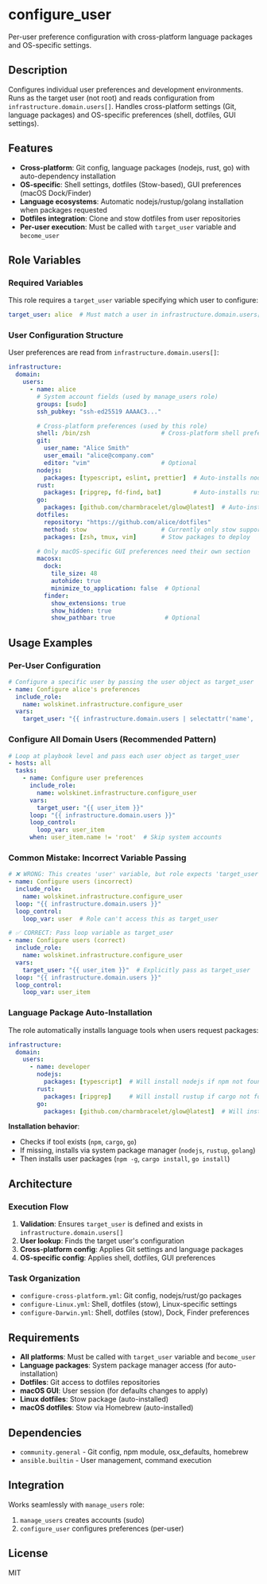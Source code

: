 # configure_user

Per-user preference configuration with cross-platform language packages and OS-specific settings.

## Description

Configures individual user preferences and development environments. Runs as the target user (not root) and reads configuration from `infrastructure.domain.users[]`. Handles cross-platform settings (Git, language packages) and OS-specific preferences (shell, dotfiles, GUI settings).

## Features

- **Cross-platform**: Git config, language packages (nodejs, rust, go) with auto-dependency installation
- **OS-specific**: Shell settings, dotfiles (Stow-based), GUI preferences (macOS Dock/Finder)
- **Language ecosystems**: Automatic nodejs/rustup/golang installation when packages requested
- **Dotfiles integration**: Clone and stow dotfiles from user repositories
- **Per-user execution**: Must be called with `target_user` variable and `become_user`

## Role Variables

### Required Variables

This role requires a `target_user` variable specifying which user to configure:

```yaml
target_user: alice  # Must match a user in infrastructure.domain.users[]
```

### User Configuration Structure

User preferences are read from `infrastructure.domain.users[]`:

```yaml
infrastructure:
  domain:
    users:
      - name: alice
        # System account fields (used by manage_users role)
        groups: [sudo]
        ssh_pubkey: "ssh-ed25519 AAAAC3..."

        # Cross-platform preferences (used by this role)
        shell: /bin/zsh                    # Cross-platform shell preference
        git:
          user_name: "Alice Smith"
          user_email: "alice@company.com"
          editor: "vim"                    # Optional
        nodejs:
          packages: [typescript, eslint, prettier]  # Auto-installs nodejs if missing
        rust:
          packages: [ripgrep, fd-find, bat]         # Auto-installs rustup if missing
        go:
          packages: [github.com/charmbracelet/glow@latest]  # Auto-installs golang if missing
        dotfiles:
          repository: "https://github.com/alice/dotfiles"
          method: stow                     # Currently only stow supported
          packages: [zsh, tmux, vim]       # Stow packages to deploy

        # Only macOS-specific GUI preferences need their own section
        macosx:
          dock:
            tile_size: 48
            autohide: true
            minimize_to_application: false  # Optional
          finder:
            show_extensions: true
            show_hidden: true
            show_pathbar: true              # Optional
```

## Usage Examples

### Per-User Configuration

```yaml
# Configure a specific user by passing the user object as target_user
- name: Configure alice's preferences
  include_role:
    name: wolskinet.infrastructure.configure_user
  vars:
    target_user: "{{ infrastructure.domain.users | selectattr('name', 'equalto', 'alice') | first }}"
```

### Configure All Domain Users (Recommended Pattern)

```yaml
# Loop at playbook level and pass each user object as target_user
- hosts: all
  tasks:
    - name: Configure user preferences
      include_role:
        name: wolskinet.infrastructure.configure_user
      vars:
        target_user: "{{ user_item }}"
      loop: "{{ infrastructure.domain.users }}"
      loop_control:
        loop_var: user_item
      when: user_item.name != 'root'  # Skip system accounts
```

### Common Mistake: Incorrect Variable Passing

```yaml
# ❌ WRONG: This creates 'user' variable, but role expects 'target_user'
- name: Configure users (incorrect)
  include_role:
    name: wolskinet.infrastructure.configure_user
  loop: "{{ infrastructure.domain.users }}"
  loop_control:
    loop_var: user  # Role can't access this as target_user

# ✅ CORRECT: Pass loop variable as target_user
- name: Configure users (correct)
  include_role:
    name: wolskinet.infrastructure.configure_user
  vars:
    target_user: "{{ user_item }}"  # Explicitly pass as target_user
  loop: "{{ infrastructure.domain.users }}"
  loop_control:
    loop_var: user_item
```

### Language Package Auto-Installation

The role automatically installs language tools when users request packages:

```yaml
infrastructure:
  domain:
    users:
      - name: developer
        nodejs:
          packages: [typescript]  # Will install nodejs if npm not found
        rust:
          packages: [ripgrep]     # Will install rustup if cargo not found
        go:
          packages: [github.com/charmbracelet/glow@latest]  # Will install golang if go not found
```

**Installation behavior**:
- Checks if tool exists (`npm`, `cargo`, `go`)
- If missing, installs via system package manager (`nodejs`, `rustup`, `golang`)
- Then installs user packages (`npm -g`, `cargo install`, `go install`)

## Architecture

### Execution Flow

1. **Validation**: Ensures `target_user` is defined and exists in `infrastructure.domain.users[]`
2. **User lookup**: Finds the target user's configuration
3. **Cross-platform config**: Applies Git settings and language packages
4. **OS-specific config**: Applies shell, dotfiles, GUI preferences

### Task Organization

- `configure-cross-platform.yml`: Git config, nodejs/rust/go packages
- `configure-Linux.yml`: Shell, dotfiles (stow), Linux-specific settings
- `configure-Darwin.yml`: Shell, dotfiles (stow), Dock, Finder preferences

## Requirements

- **All platforms**: Must be called with `target_user` variable and `become_user`
- **Language packages**: System package manager access (for auto-installation)
- **Dotfiles**: Git access to dotfiles repositories
- **macOS GUI**: User session (for defaults changes to apply)
- **Linux dotfiles**: Stow package (auto-installed)
- **macOS dotfiles**: Stow via Homebrew (auto-installed)

## Dependencies

- `community.general` - Git config, npm module, osx_defaults, homebrew
- `ansible.builtin` - User management, command execution

## Integration

Works seamlessly with `manage_users` role:
1. `manage_users` creates accounts (sudo)
2. `configure_user` configures preferences (per-user)

## License

MIT
